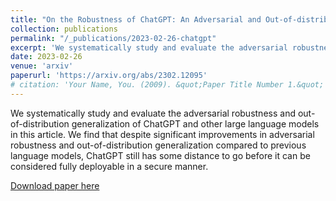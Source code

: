 ```yaml
---
title: "On the Robustness of ChatGPT: An Adversarial and Out-of-distribution Perspective"
collection: publications
permalink: "/_publications/2023-02-26-chatgpt"
excerpt: 'We systematically study and evaluate the adversarial robustness and out-of-distribution generalization of ChatGPT and other large language models in this article.'
date: 2023-02-26
venue: 'arxiv'
paperurl: 'https://arxiv.org/abs/2302.12095'
# citation: 'Your Name, You. (2009). &quot;Paper Title Number 1.&quot; <i>Journal 1</i>. 1(1).'
---
```

We systematically study and evaluate the adversarial robustness and out-of-distribution generalization of ChatGPT and other large language models in this article. We find that despite significant improvements in adversarial robustness and out-of-distribution generalization compared to previous language models, ChatGPT still has some distance to go before it can be considered fully deployable in a secure manner.

[Download paper here](https://arxiv.org/pdf/2302.12095)

<!-- Recommended citation: Your Name, You. (2009). "Paper Title Number 1." <i>Journal 1</i>. 1(1). -->